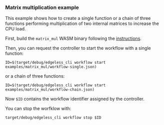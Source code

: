 ### Matrix multiplication example

This example shows how to create a single function or a chain of three functions performing multiplication of two internal matrices to increase the CPU load.

First, build the `matrix_mul` WASM binary following the [instructions](../../functions/README.md). 

Then, you can request the controller to start the workflow with a single function:

```
ID=$(target/debug/edgeless_cli workflow start examples/matrix_mul/workflow-single.json)
```

or a chain of three functions:

```
ID=$(target/debug/edgeless_cli workflow start examples/matrix_mul/workflow-chain.json)
```

Now `$ID` contains the workflow identifier assigned by the controller.

You can stop the worfklow with:

```
target/debug/edgeless_cli workflow stop $ID
```